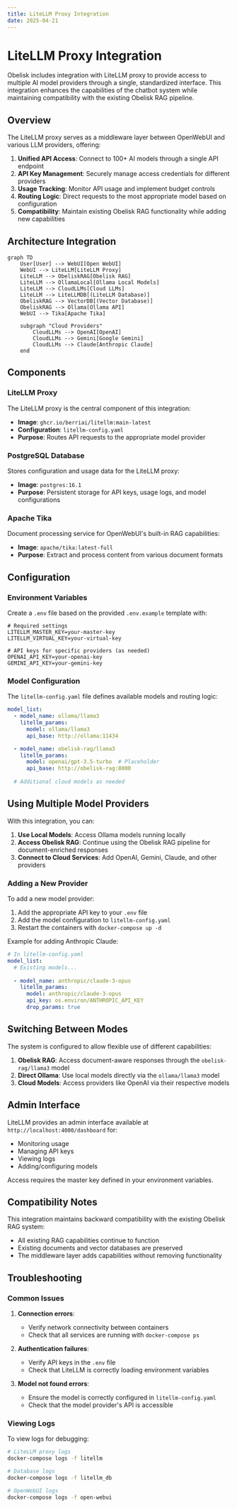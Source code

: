 ```yaml
---
title: LiteLLM Proxy Integration
date: 2025-04-21
---
```


# LiteLLM Proxy Integration

Obelisk includes integration with LiteLLM proxy to provide access to multiple AI model providers through a single, standardized interface. This integration enhances the capabilities of the chatbot system while maintaining compatibility with the existing Obelisk RAG pipeline.

## Overview

The LiteLLM proxy serves as a middleware layer between OpenWebUI and various LLM providers, offering:

1. **Unified API Access**: Connect to 100+ AI models through a single API endpoint
2. **API Key Management**: Securely manage access credentials for different providers
3. **Usage Tracking**: Monitor API usage and implement budget controls
4. **Routing Logic**: Direct requests to the most appropriate model based on configuration
5. **Compatibility**: Maintain existing Obelisk RAG functionality while adding new capabilities

## Architecture Integration

```mermaid
graph TD
    User[User] --> WebUI[Open WebUI]
    WebUI --> LiteLLM[LiteLLM Proxy]
    LiteLLM --> ObeliskRAG[Obelisk RAG]
    LiteLLM --> OllamaLocal[Ollama Local Models]
    LiteLLM --> CloudLLMs[Cloud LLMs]
    LiteLLM --> LiteLLMDB[(LiteLLM Database)]
    ObeliskRAG --> VectorDB[(Vector Database)]
    ObeliskRAG --> Ollama[Ollama API]
    WebUI --> Tika[Apache Tika]
    
    subgraph "Cloud Providers"
        CloudLLMs --> OpenAI[OpenAI]
        CloudLLMs --> Gemini[Google Gemini]
        CloudLLMs --> Claude[Anthropic Claude]
    end
```

## Components

### LiteLLM Proxy

The LiteLLM proxy is the central component of this integration:

- **Image**: `ghcr.io/berriai/litellm:main-latest`
- **Configuration**: `litellm-config.yaml`
- **Purpose**: Routes API requests to the appropriate model provider

### PostgreSQL Database

Stores configuration and usage data for the LiteLLM proxy:

- **Image**: `postgres:16.1`
- **Purpose**: Persistent storage for API keys, usage logs, and model configurations

### Apache Tika

Document processing service for OpenWebUI's built-in RAG capabilities:

- **Image**: `apache/tika:latest-full`
- **Purpose**: Extract and process content from various document formats

## Configuration

### Environment Variables

Create a `.env` file based on the provided `.env.example` template with:

```
# Required settings
LITELLM_MASTER_KEY=your-master-key
LITELLM_VIRTUAL_KEY=your-virtual-key

# API keys for specific providers (as needed)
OPENAI_API_KEY=your-openai-key
GEMINI_API_KEY=your-gemini-key
```

### Model Configuration

The `litellm-config.yaml` file defines available models and routing logic:

```yaml
model_list:
  - model_name: ollama/llama3
    litellm_params:
      model: ollama/llama3
      api_base: http://ollama:11434

  - model_name: obelisk-rag/llama3
    litellm_params:
      model: openai/gpt-3.5-turbo  # Placeholder
      api_base: http://obelisk-rag:8000
      
  # Additional cloud models as needed
```

## Using Multiple Model Providers

With this integration, you can:

1. **Use Local Models**: Access Ollama models running locally
2. **Access Obelisk RAG**: Continue using the Obelisk RAG pipeline for document-enriched responses
3. **Connect to Cloud Services**: Add OpenAI, Gemini, Claude, and other providers

### Adding a New Provider

To add a new model provider:

1. Add the appropriate API key to your `.env` file
2. Add the model configuration to `litellm-config.yaml`
3. Restart the containers with `docker-compose up -d`

Example for adding Anthropic Claude:

```yaml
# In litellm-config.yaml
model_list:
  # Existing models...
  
  - model_name: anthropic/claude-3-opus
    litellm_params:
      model: anthropic/claude-3-opus
      api_key: os.environ/ANTHROPIC_API_KEY
      drop_params: true
```

## Switching Between Modes

The system is configured to allow flexible use of different capabilities:

1. **Obelisk RAG**: Access document-aware responses through the `obelisk-rag/llama3` model
2. **Direct Ollama**: Use local models directly via the `ollama/llama3` model
3. **Cloud Models**: Access providers like OpenAI via their respective models

## Admin Interface

LiteLLM provides an admin interface available at `http://localhost:4000/dashboard` for:

- Monitoring usage
- Managing API keys
- Viewing logs
- Adding/configuring models

Access requires the master key defined in your environment variables.

## Compatibility Notes

This integration maintains backward compatibility with the existing Obelisk RAG system:

- All existing RAG capabilities continue to function
- Existing documents and vector databases are preserved
- The middleware layer adds capabilities without removing functionality

## Troubleshooting

### Common Issues

1. **Connection errors**: 
   - Verify network connectivity between containers
   - Check that all services are running with `docker-compose ps`

2. **Authentication failures**:
   - Verify API keys in the `.env` file
   - Check that LiteLLM is correctly loading environment variables

3. **Model not found errors**:
   - Ensure the model is correctly configured in `litellm-config.yaml`
   - Check that the model provider's API is accessible

### Viewing Logs

To view logs for debugging:

```bash
# LiteLLM proxy logs
docker-compose logs -f litellm

# Database logs
docker-compose logs -f litellm_db

# OpenWebUI logs
docker-compose logs -f open-webui
```